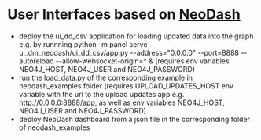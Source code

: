 # User Interfaces based on [NeoDash](https://github.com/neo4j-labs/neodash)
* deploy the ui_dd_csv application for loading updated data into the graph e.g. by runnning 
python -m panel serve ui_dm_neodash/ui_dd_csv/app.py --address="0.0.0.0" --port=8888 --autoreload --allow-websocket-origin=* &
(requires env variables NEO4J_HOST, NEO4J_USER and NEO4J_PASSWORD)
* run the load_data.py of the corresponding example in neodash_examples folder (requires UPLOAD_UPDATES_HOST env variable with the url to the upload updates app e.g. http://0.0.0.0:8888/app, as well as env variables NEO4J_HOST, NEO4J_USER and NEO4J_PASSWORD)
* deploy NeoDash dashboard from a json file in the corresponding folder of neodash_examples